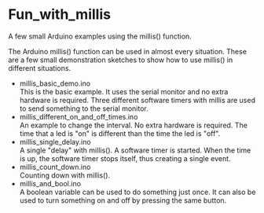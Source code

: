 # Fun_with_millis
A few small Arduino examples using the millis() function.

The Arduino millis() function can be used in almost every situation.
These are a few small demonstration sketches to show how to use millis() in different situations.


 - millis_basic_demo.ino  
   This is the basic example. It uses the serial monitor and no extra hardware is required.
   Three different software timers with millis are used to send something to the serial monitor.
 - millis_different_on_and_off_times.ino  
   An example to change the interval. No extra hardware is required. The time that a led
   is "on" is different than the time the led is "off".
 - millis_single_delay.ino  
   A single "delay" with millis(). A software timer is started. When the time is up, the
   software timer stops itself, thus creating a single event.
 - millis_count_down.ino  
   Counting down with millis().
 - millis_and_bool.ino  
   A boolean variable can be used to do something just once. It can also be used
   to turn something on and off by pressing the same button.
